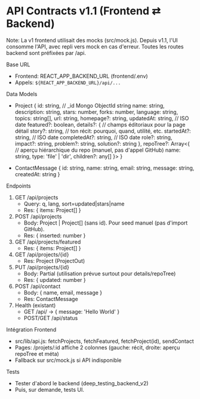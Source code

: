 # API Contracts v1.1 (Frontend ⇄ Backend)

Note: La v1 frontend utilisait des mocks (src/mock.js). Depuis v1.1, l'UI consomme l'API, avec repli vers mock en cas d'erreur. Toutes les routes backend sont préfixées par /api.

Base URL
- Frontend: REACT_APP_BACKEND_URL (frontend/.env)
- Appels: `${REACT_APP_BACKEND_URL}/api/...`

Data Models
- Project
  {
    id: string,             // _id Mongo ObjectId string
    name: string,
    description: string,
    stars: number,
    forks: number,
    language: string,
    topics: string[],
    url: string,
    homepage?: string,
    updatedAt: string,      // ISO date
    featured?: boolean,
    details?: {             // champs éditoriaux pour la page détail
      story?: string,       // ton récit: pourquoi, quand, utilité, etc.
      startedAt?: string,   // ISO date
      completedAt?: string, // ISO date
      role?: string,
      impact?: string,
      problem?: string,
      solution?: string
    },
    repoTree?: Array<{      // aperçu hiérarchique du repo (manuel, pas d'appel GitHub)
      name: string,
      type: 'file' | 'dir',
      children?: any[]
    }>
  }

- ContactMessage
  {
    id: string,
    name: string,
    email: string,
    message: string,
    createdAt: string
  }

Endpoints
1) GET /api/projects
   - Query: q, lang, sort=updated|stars|name
   - Res: { items: Project[] }
2) POST /api/projects
   - Body: Project | Project[] (sans id). Pour seed manuel (pas d'import GitHub).
   - Res: { inserted: number }
3) GET /api/projects/featured
   - Res: { items: Project[] }
4) GET /api/projects/{id}
   - Res: Project (ProjectOut)
5) PUT /api/projects/{id}
   - Body: Partial<Project> (utilisation prévue surtout pour details/repoTree)
   - Res: { updated: number }
6) POST /api/contact
   - Body: { name, email, message }
   - Res: ContactMessage
7) Health (existant)
   - GET /api/ -> { message: 'Hello World' }
   - POST/GET /api/status

Intégration Frontend
- src/lib/api.js: fetchProjects, fetchFeatured, fetchProject(id), sendContact
- Pages: /projets/:id affiche 2 colonnes (gauche: récit, droite: aperçu repoTree et méta)
- Fallback sur src/mock.js si API indisponible

Tests
- Tester d'abord le backend (deep_testing_backend_v2)
- Puis, sur demande, tests UI.